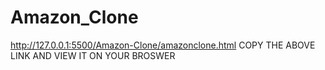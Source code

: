# Amazon_Clone 
http://127.0.0.1:5500/Amazon-Clone/amazonclone.html 
COPY THE ABOVE LINK AND VIEW IT ON YOUR BROSWER
